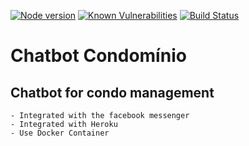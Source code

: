 [![Node version](https://img.shields.io/node/v/chatbot-condominio.svg?style=flat)](http://nodejs.org/download/)
[![Known Vulnerabilities](https://snyk.io/test/github/dwyl/hapi-auth-jwt2/badge.svg?targetFile=package.json)](https://snyk.io/test/github/dwyl/hapi-auth-jwt2?targetFile=package.json)
[![Build Status](https://travis-ci.org/sdo-anderson/chatbot-condominio.svg?branch=master)](https://travis-ci.org/sdo-anderson/chatbot-condominio)

# Chatbot Condomínio

## Chatbot for condo management

    - Integrated with the facebook messenger
    - Integrated with Heroku
    - Use Docker Container
